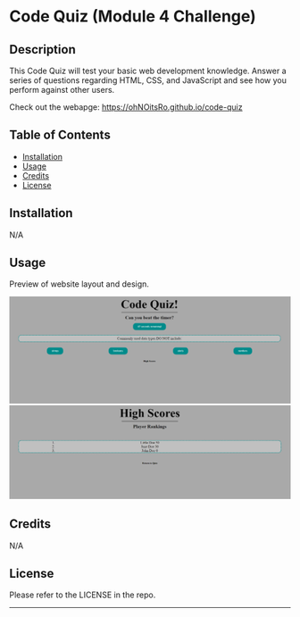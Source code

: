 # Code Quiz (Module 4 Challenge)

## Description

This Code Quiz will test your basic web development knowledge. Answer a series of questions regarding HTML, CSS, and JavaScript and see how you perform against other users.

Check out the webapge: https://ohNOitsRo.github.io/code-quiz

## Table of Contents

- [Installation](#installation)
- [Usage](#usage)
- [Credits](#credits)
- [License](#license)

## Installation

N/A

## Usage

Preview of website layout and design.

![Sample Website Preview](./assets/Code%20Quiz%20Index.PNG)
![Sample Website Preview](./assets/Code%20Quiz%20High%20Scores.PNG)


## Credits

N/A

## License

Please refer to the LICENSE in the repo.

---